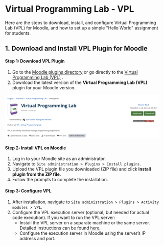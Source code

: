 # Virtual Programming Lab - VPL

Here are the steps to download, install, and configure Virtual Programming Lab (VPL) for Moodle, and how to set up a simple "Hello World" assignment for students.

## 1. Download and Install VPL Plugin for Moodle

#### Step 1: Download VPL Plugin
1. Go to the [Moodle plugins directory](https://moodle.org/plugins/mod_vpl)  or go directly to the [Virtual Programming Lab (VPL)](https://moodle.org/plugins/mod_vpl) .
2. Download the latest version of the **Virtual Programming Lab (VPL)** plugin for your Moodle version.

<img src="https://raw.githubusercontent.com/LEARN-LK/lms/master/img/vpl-01.png">

#### Step 2: Install VPL on Moodle
1. Log in to your Moodle site as an administrator.
2. Navigate to `Site administration > Plugins > Install plugins`.
3. Upload the VPL plugin file you downloaded (ZIP file) and click **Install plugin from the ZIP file**.
4. Follow the prompts to complete the installation.

#### Step 3: Configure VPL
1. After installation, navigate to `Site administration > Plugins > Activity modules > VPL`.
2. Configure the VPL execution server (optional, but needed for actual code execution). If you want to run the VPL server:
   - Install the VPL server on a separate machine or the same server. Detailed instructions can be found [here](https://vpl.dis.ulpgc.es).
   - Configure the execution server in Moodle using the server’s IP address and port. 


